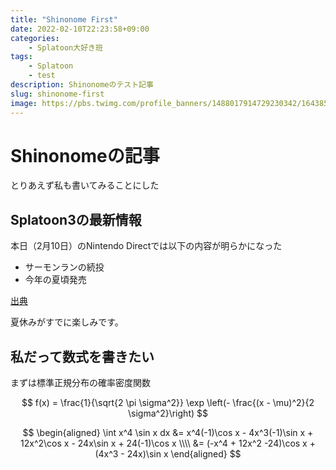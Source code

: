 ```yaml
---
title: "Shinonome First"
date: 2022-02-10T22:23:58+09:00
categories:
    - Splatoon大好き班
tags:
    - Splatoon
    - test
description: Shinonomeのテスト記事
slug: shinonome-first
image: https://pbs.twimg.com/profile_banners/1488017914729230342/1643852657/1500x500
---
```


# Shinonomeの記事

とりあえず私も書いてみることにした

## Splatoon3の最新情報

本日（2月10日）のNintendo Directでは以下の内容が明らかになった

* サーモンランの続投
* 今年の夏頃発売

[出典](https://www.nintendo.co.jp/nintendo_direct/20220210/index.html)

夏休みがすでに楽しみです。

## 私だって数式を書きたい

まずは標準正規分布の確率密度関数

$$
f(x) = \frac{1}{\sqrt{2 \pi \sigma^2}} \exp \left(- \frac{(x - \mu)^2}{2 \sigma^2}\right)
$$

$$
\begin{aligned}
    \int x^4 \sin x dx &= x^4(-1)\cos x - 4x^3(-1)\sin x + 12x^2\cos x - 24x\sin x + 24(-1)\cos x \\\\
    &= (-x^4 + 12x^2 -24)\cos x + (4x^3 - 24x)\sin x
\end{aligned}
$$
